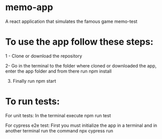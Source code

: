 # memo-app
A react application that simulates the famous game memo-test

# To use the app follow these steps:

1 - Clone or download the repository

2- Go in the terminal to the folder where cloned or downloaded the app, enter the app folder and from there run npm install

3. Finally run npm start


# To run tests:

For unit tests: In the terminal execute npm run test

For cypress e2e test:  First you must initialize the app in a terminal and in another terminal run the command npx cypress run
